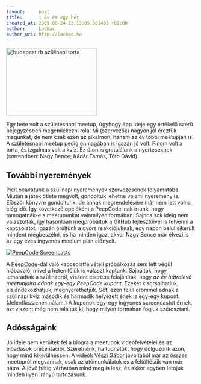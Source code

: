 ```yaml
---
layout:     post
title:      1 év és egy hét
created_at: 2009-09-24 23:13:05.601433 +02:00
author:     LacKac
author_uri: http://lackac.hu
---
```

<a href="http://www.flickr.com/photos/lackac/3951801754/" title="budapest.rb szülinapi torta by LacKac, on Flickr" class="top right"><img src="http://farm3.static.flickr.com/2605/3951801754_ed7e638ffc_m.jpg" width="240" height="180" alt="budapest.rb szülinapi torta" /></a>

Egy hete volt a születésnapi meetup, úgyhogy épp ideje egy értékelő szerű bejegyzésben megemlékezni róla. Mi (szervezők) nagyon jól éreztük magunkat, de nem csak ezen az alkalmon, hanem az év többi meetupján is. A születésnapi meetup pedig önmagában is igazán jó volt. Finom volt a torta, és izgalmas volt a kvíz. Ez úton is gratulálunk a nyerteseknek (sorrendben: Nagy Bence, Kádár Tamás, Tóth Dávid).

## További nyeremények

Picit beavatunk a szülinapi nyeremények szervezésének folyamatába. Miután a játék ötlete megvolt, gondoltuk lehetne valami nyeremény is. Először könyvre gondoltunk, de annak megrendelésére már nem lett volna elég idő. Így következő opcióként a PeepCode-nak írtunk, hogy támogatnák-e a meetupunkat valamilyen formában. Sajnos sok ideig nem válaszoltak, így hasonlóan megpróbáltuk a GitHub fejlesztőivel is felvenni a kapcsolatot. Igazán örültünk a gyors reakciójuknak, egy napon belül sikerült mindent megbeszélni, és ha minden igaz, akkor Nagy Bence már élvezi is az egy éves ingyenes medium plan előnyeit.

<a href="http://peepcode.com"><img src="http://peepcode.com/system/logo/peepcode-168x110.png" alt="PeepCode Screencasts" class="top right"/></a>

A [PeepCode][1]-dal való kapcsolatfelvételi próbálkozás sem lett végül hiábavaló, mivel a héten tőlük is választ kaptunk. Sajnálták, hogy lemaradtak a szülinapról, viszont cserébe felajánlták, hogy *az év hátralevő meetupjaira adnak egy-egy PeepCode kupont*. Ezeket kisorsolhatjuk, elajándékozhatjuk, megnyerethetjük. Sőt, ezen felül örömmel adnak a szülinapi kvíz második és harmadik helyezettjének is egy-egy kupont. (Jelentkezzenek nálam.) A kuponok egy-egy ingyenes screencastot érnek, azt viszont még nem találtuk ki, hogy milyen formában fogjuk szétosztani.

[1]: http://peepcode.com/

## Adósságaink

Jó ideje nem kerültek fel a blogra a meetupok videófelvételei és az előadások prezentációi. Szeretnénk, ha tudnátok, hogy dolgozunk azon, hogy mind kikerülhessen. A videók [Vészi Gábor][2] jóvoltából már az összes meetupról megvannak, csak az utómunkálatok és a feltöltésük van már hátra. A jövő hétig várhatóan mind meg is lesz, és akkor egyben lerójuk minden ilyen irányú tartozásunk.

[2]: http://ezit.hu/
